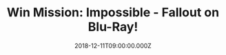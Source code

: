 ---
campaign-uuid: "c-082e4dd7-d16f-4580-a485-32607f454048"
type: "Competition"
category: "Entertainment"
date: "2018-12-11T09:00:00.000Z"
end-date: "2019-02-11T23:59:00.000Z"
disable-form: false
is_promoted: false
has_entry_page: true
title: "Win Mission: Impossible - Fallout on Blu-Ray!"
competition-description: "<p>The best intentions often come back to haunt you. MISSION:\
  \ IMPOSSIBLE - FALLOUT finds Ethan Hunt (Tom Cruise) and his IMF team (Alec Baldwin,\
  \ Simon Pegg, Ving Rhames) along with some familiar allies (Rebecca Ferguson, Michelle\
  \ Monaghan) in a race against time after a mission gone wrong. Henry Cavill, Angela\
  \ Bassett, and Vanessa Kirby also join the dynamic cast with filmmaker Christopher\
  \ McQuarrie returning to the helm.</p>\r\n<p>We have a copy of one of the most heart-pumping\
  \ movies: Mission:Impossible - Fallout for you to get stuck in during the weekend!\
  \ Want it? Click below for a chance to win!</p>"
hero-header: "Win Mission: Impossible - Fallout on Blu-Ray!"
terms-confirmation: "N/A"
banner-img: "https://assets.expresslyapp.com/asset-efa9effd-a4e8-4df5-9175-efa126fcaffa.jpg"
logo-left-href: "aaa.nme.com"
logo-left-image: "https://assets.expresslyapp.com/asset-bb35ca6c-64fe-4fc4-adc3-916838b41098.jpg"
logo-left-title: "NME AAA"
bg-image-hero: "https://assets.expresslyapp.com/asset-212c5f5e-4b64-48fa-9610-6d550c298f96.jpg"
bg-image-first: "https://assets.expresslyapp.com/asset-354c1c7c-dd2e-4f4e-adc8-b15d3ca08290.jpg"
section1-content: "<p>Mission: Impossible - Fallout follow the story of Ethan Hunt\
  \ (Tom Cruise) and his team through an odyssey inspired by and reflective of his\
  \ story. It’s an epic personal tale, and there are enormous emotional stakes for\
  \ all the characters. “Fallout” refers not only to nuclear fallout but also to the\
  \ fallout of all of Ethan’s good intentions. He has walked into a situation beyond\
  \ his control, and he has to go through it even though he knows he’s being manipulated.</p>\r\
  \n<p>This Blu-Ray has it all including a bonus disc packed with unseen special features!\
  \ Does it sound like the best plan for your weekend? If so, think no more and enter\
  \ the form below for a chance to win and get ready to enjoy the adventure of Ethan\
  \ Hunt and his team now!</p>"
entry-title: "Win Mission: Impossible - Fallout on Blu-Ray!"
entry-content: "Enter the draw to win Mission: Impossible - Fallout on Blu-Ray by\
  \ completing the form below before 23:59 on 11th of January 2019."
has-winner: false
prize-description: "Mission: Impossible - Fallout on Blu-Ray."
special-conditions: "Multiple entries are allowed up to one every day.\r\nThis competition\
  \ is also available on: http://club.expressly.io/competitons/mission-impossible-fall-out"
country-restrictions:
- "GB"
---